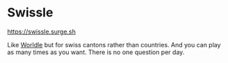 # Swissle

https://swissle.surge.sh

Like [Worldle](https://worldle.teuteuf.fr) but for swiss cantons rather than countries. And you can play as many times as you want. There is no one question per day.
